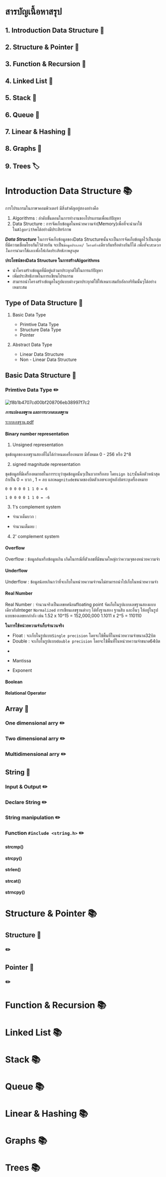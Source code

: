 # สารบัญเนื้อหาสรุป

## 1. Introduction Data Structure :bookmark_tabs: ##
## 2. Structure & Pointer :closed_book: ##
## 3. Function & Recursion :green_book: ##
## 4. Linked List :orange_book: ##
## 5. Stack :notebook: ## 
## 6. Queue :notebook_with_decorative_cover: ##
## 7. Linear & Hashing :ledger: ##
## 8. Graphs :blue_book: ##
## 9. Trees :label: ##

# Introduction Data Structure :books:

การโปรแกรมในภาษาคอมพิวเตอร์ มีสิ่งสำคัญอยู่สองอย่างคือ
1. Algorithms : ลำดับขั้นตอนในการทำงานของโปรแกรมเพื่อแก้ปัญหา
2. Data Structure : การจัดเก็บข้อมูลในหน่วยความจำ(Memory)เพื่อที่จะนำมาใช้ใน`Algorithm`ได้อย่างมีประสิทร์ภาพ

***Data Structure***
ในการจัดเก็บข้อมูลของData Structureนั้นจะเป็นการจัดเก็บข้อมูลไว้เป็นกลุ่มที่มีความเชื่อมโยงกันไว้ด้วยกัน 
จะเป็น`ข้อมูลประเภท/ โครงสร้าง`เดียวกันหรือต่างกันก็ได้ *เพื่อที่จะสะดวกในการนำมาใช้และเพื่อให้เกิดประสิทธิภาพสูงสุด*

**ประโยชน์ของData Structure ในการสร้างAlgorithms**
- นำโครงสร้างข้อมูลที่มีอยู่แล้วมาประยุกต์ใช้ในการแก้ปัญหา
- เพิ่มประสิทธิภาพในการเเขียนโปรแกรม
- สามารถนำโครงสร้างข้อมูลในรูปแบบต่างๆมาประยุกต์ใช้ให้เหมาะสมกับอัลกอริทึมนั้นๆได้อย่างเหมาะสม

## Type of Data Structure :page_with_curl:

1. Basic Data Type
   - Primtive Data Type
   - Structure Data Type
   - Pointer

2. Abstract Data Type
   - Linear Data Structure
   - Non - Linear Data Structure

## Basic Data Structure :page_with_curl:

### Primtive Data Type :pencil2:

![f8b1b4707cd00bf208706eb38997f7c2](https://user-images.githubusercontent.com/86911299/181749121-3a0aae06-ae9e-41b6-90b4-81fbf8fc2c6a.jpg)

***การแปลงเลขฐาน และการบวกลบเลขฐาน***

[ระบบเลขฐาน.pdf](https://github.com/ACHTIX/Project/files/9219516/default.pdf)

#### Binary number representation

1. Unsigned representation

ชุดข้อมูลของเลขฐานสองที่ไม่ได้กำหนดเครื่องหมาย มีทั้งหมด 0 - 256 หรือ 2^8

2. signed magnitude representation

ชุดข้อมูลที่มีเครื่องหมายสในการระบุว่าชุดข้อมูลนั้นๆเป็นบวกหรือลบ โดย`sign bit`นั้นคือตัวหน้าสุด 
ถ้าเป็น 0 = บวก  , 1 = ลบ และ`magnitude`ขนาดของบิตตัวเลขจะอยู่หลังบิตระบุเครื่องหมาย

```
0 0 0 0 0 1 1 0 = 6

1 0 0 0 0 1 1 0 = -6
```

3. 1's complement system

- จำนวเต็มบวก : 

- จำนวนเต็มลบ : 


4. 2' complement system



#### Overflow

Overflow : ข้อมูลล้นหรือข้อมูลเกิน เกิดในกรณีที่ตัวเลขที่มีขนาดใหญ่กว่าความจุของหน่วยความจำ 

#### Underflow

Underflow : ข้อมูลน้อยเกินกว่าที่จะเก็บในหน่วยความจำจนไม่สามารถนำไปเก็บในหน่วยความจำ

#### Real Number

Real Number : จำนวนจริงเป็นเลขทศนิยมfloating point จัดเก็บในรูปแบบเลขฐานสองแบบเดียวกับInteger 
`Normalized` การเขียนเลขฐานต่างๆ ได้ทั้งฐานสอง ฐานสิบ และอื่นๆ ให้อยู่ในรูปแบบของเลขยกกำลัง 
เช่น 1.52 x 10^15 = 152,000,000 1.1011 x 2^5 = 110110

**ในการใช้หน่วยความจำเก็บจำนวนจริง**
- Float : จะเก็บในรูปแบบ`Single precision` โดยจะใช้พื้นที่ในหน่วยความจำขนาด32บิต
- Double : จะเก็บในรูปแบบ`double precision` โดยจะใช้พื้นที่ในหน่วยความจำขนาด64บิต

* 

* Mantissa

* Exponent

#### Boolean

#### Relational Operator

## Array :page_with_curl:

### One dimensional arry :pencil2:

### Two dimensional arry :pencil2:

### Multidimensional arry :pencil2:

## String :page_with_curl:

### Input & Output :pencil2:

### Declare String :pencil2:

### String manipulation :pencil2:

### Function `#include <string.h>` :pencil2:

#### strcmp()

#### strcpy()

#### strlen()

#### strcat()

#### strncpy()

# Structure & Pointer :books:

## Structure :page_with_curl:

### :pencil2:

## Pointer :page_with_curl:

### :pencil2:


# Function & Recursion :books:

# Linked List :books:

# Stack :books:

# Queue :books:

# Linear & Hashing :books:

# Graphs :books:

# Trees :books: